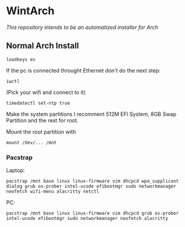 # WintArch
*This repository intends to be an automatized installer for Arch*

## Normal Arch Install

```shell
loadkeys es
```

If the pc is connected throught Ethernet don't do the next step:
```shell
iwctl
```
(Pick your wifi and connect to it)

```shell
timedatectl set-ntp true
```

Make the system partitions
I recomment 512M EFI System, 8GB Swap Partition and the rest for root.

Mount the root partition with
```shell
mount /dev/... /mnt
```
### Pacstrap
Laptop:
```shell
pacstrap /mnt base linux linux-firmware vim dhcpcd wpa_supplicant dialog grub os-prober intel-ucode efibootmgr sudo networkmanager neofetch wifi-menu alacritty netctl 
```
PC:
```shell
pacstrap /mnt base linux linux-firmware vim dhcpcd grub os-prober intel-ucode efibootmgr sudo networkmanager neofetch alacritty 
```

